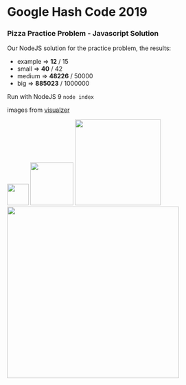 # Google Hash Code 2019
### Pizza Practice Problem - Javascript Solution

Our NodeJS solution for the practice problem, the results:

  - example => **12** / 15
  - small => **40** / 42
  - medium => **48226** / 50000
  - big => **885023** / 1000000

Run with NodeJS 9 `node index`

images from [visualzer](https://hashcode-pizza.now.sh/)

<img width="50" height="50" src="https://raw.githubusercontent.com/nikpundik/google-hashcode-pizza-solution/master/images/example.png" style="image-rendering: pixelated;">

<img width="100" height="100" src="https://raw.githubusercontent.com/nikpundik/google-hashcode-pizza-solution/master/images/small.png">

<img width="200" height="200" src="https://raw.githubusercontent.com/nikpundik/google-hashcode-pizza-solution/master/images/medium.png">

<img width="400" height="400" src="https://raw.githubusercontent.com/nikpundik/google-hashcode-pizza-solution/master/images/big.png">
